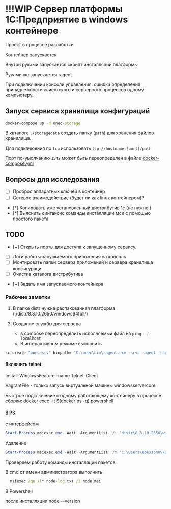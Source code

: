 # !!!WIP Сервер платформы 1С:Предприятие в windows контейнере

Проект в процессе разработки

Контейнер запускается

Внутри руками запускается скрипт инсталляции платформы

Руками же запускается ragent

При подключении консоли управления: ошибка определения принадлежности клиентского и серверного процессов одному компьютеру.

## Запуск сервиса хранилища конфигураций

```cmd
docker-compose up -d onec-storage
```

В каталоге `./storagedata` создать папку (`path`) для хранения файлов хранилища.

Для подклчюения по `tcp` использовать `tcp://hostname:[port]/path`

Порт по-умолчанию `1542` может быть переопределен в файле [docker-compose.yml](./docker-compose.yml)


## Вопросы для исследования

- [ ] Проброс аппаратных ключей в контейнер
- [ ] Сетевое взаимодействие (будет ли как linux контейнером)?
- [*] Копировать уже установленный дистрибутив 1с (не нужно,)
- [*] Выяснить синтаксис команды инсталляции мси с помощью простого пакета 

## TODO

- [+] Открыть порты для доступа к запущенному сервису.
- [ ] Логи работы запускаемого приложения на консоль
- [ ] Монтировать папки сервера приложений и сервера хранилища конфигураци
- [ ] Очистка каталога дистрибутива
- [+] Задать имя запускаемого контейнера




### Рабочие заметки

1. В папке distr нужна распакованная платформа (./distr/8.3.10.2650/windows64full/)
2. Создание службы для сервера

    - в compose переопределить исполняемый файл на `ping -t localhost`
    - В интерактивном режиме выполнить

```cmd
sc create "onec-srv" binpath= "C:\onec\bin\ragent.exe -srvc -agent -regport 1541 -port 1540 -d C:\serverdata" displayname= "onec-srv" start= auto
```


#### Включить telnet

Install-WindowsFeature -name Telnet-Client

VagrantFile - только запуск виртуальной машины windowsservercore

Быстрое подключение к одному работающему контейнеру в процессе сборки:
  docker exec -it $(docker ps -q) powershell

#### В PS

c интерфейсом

``` powershell
Start-Process msiexec.exe -Wait -ArgumentList '/i "distr\8.3.10.2650\windows64full\1CEnterprise 8 (x86-64).msi" /qb TRANSFORMS="1049.mst" /l* install.log INSTALLSRVRASSRVC=0 DESIGNERALLCLIENTS=1 THICKCLIENT=1 THINCLIENTFILE=1 THINCLIENT=1 WEBSERVEREXT=1 SERVER=1 CONFREPOSSERVER=1 SERVERCLIENT=1 LANGUAGES=RU'
```

Удаление

```powershell
Start-Process msiexec.exe -Wait -ArgumentList '/x "C:\Users\ebessonov\Documents\repo\gitlab\onecdocker\onec-win-docker\distr\8.3.10.2650\windows64full\1CEnterprise 8 (x86-64).msi" /qn /l*v uninstall.log'
```

Проверяем работу команды инсталляции пакетов

В cmd от имени администратора выполнить

```cmd
  msiexec /qn /l* node-log.txt /i node.msi
```

В Powershell

после инсталляции
  node --version
